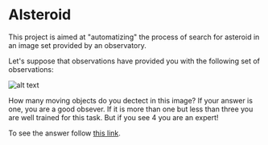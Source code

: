 # AIsteroid

This project is aimed at "automatizing" the process of search for
asteroid in an image set provided by an observatory.

Let's suppose that observations have provided you with the following
set of observations:

![alt text](https://raw.githubusercontent.com/seap-udea/AIsteroid/master/images/example-raw.gif)

How many moving objects do you dectect in this image? If your answer
is one, you are a good obsever. If it is more than one but less than
three you are well trained for this task.  But if you see 4 you are an
expert!

To see the answer follow [this
link](https://raw.githubusercontent.com/seap-udea/AIsteroid/master/images/example-detection.gif).
